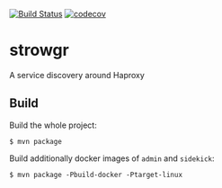 [![Build Status](https://travis-ci.org/voyages-sncf-technologies/strowgr.svg?branch=develop)](https://travis-ci.org/voyages-sncf-technologies/strowgr) [![codecov](https://codecov.io/gh/voyages-sncf-technologies/strowgr/branch/0.2.x/graph/badge.svg)](https://codecov.io/gh/voyages-sncf-technologies/strowgr)


# strowgr

A service discovery around Haproxy


## Build

Build the whole project:

```shell
$ mvn package
```

Build additionally docker images of `admin` and `sidekick`:
                  
```shell
$ mvn package -Pbuild-docker -Ptarget-linux
```

